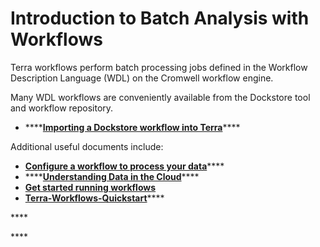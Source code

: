 # Introduction to Batch Analysis with Workflows

Terra workflows perform batch processing jobs defined in the Workflow Description Language \(WDL\) on the Cromwell workflow engine.

Many WDL workflows are conveniently available from the Dockstore tool and workflow repository.

* \*\*\*\*[**Importing a Dockstore workflow into Terra**](https://support.terra.bio/hc/en-us/articles/360038137292)\*\*\*\*

Additional useful documents include:

* [**Configure a workflow to process your data**](https://support.terra.bio/hc/en-us/articles/360026521831-Configure-a-workflow-to-process-your-data)\*\*\*\*
* \*\*\*\*[**Understanding Data in the Cloud**](https://support.terra.bio/hc/en-us/articles/360034335332-Understanding-Data-in-the-Cloud)\*\*\*\*
* [**Get started running workflows**](https://support.terra.bio/hc/en-us/articles/360036379771)
* [**Terra-Workflows-Quickstart**](https://app.terra.bio/#workspaces/fc-product-demo/Terra-Workflows-Quickstart)\*\*\*\*

\*\*\*\*

\*\*\*\*

